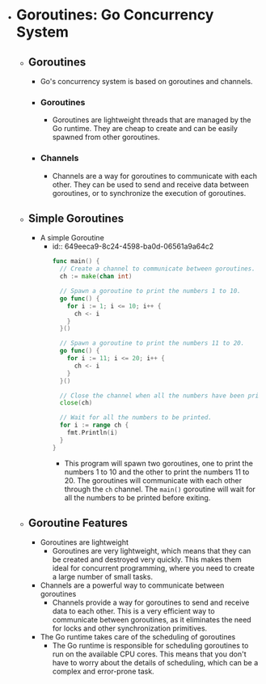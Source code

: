 - # Goroutines: Go Concurrency System
	- ## Goroutines
		- Go's concurrency system is based on goroutines and channels.
		- ### Goroutines
			- Goroutines are lightweight threads that are managed by the Go runtime. They are cheap to create and can be easily spawned from other goroutines.
		- ### Channels
			- Channels are a way for goroutines to communicate with each other. They can be used to send and receive data between goroutines, or to synchronize the execution of goroutines.
	- ## Simple Goroutines
		- A simple Goroutine
			- id:: 649eeca9-8c24-4598-ba0d-06561a9a64c2
			  ```go
			  func main() {
			    // Create a channel to communicate between goroutines.
			    ch := make(chan int)
			  
			    // Spawn a goroutine to print the numbers 1 to 10.
			    go func() {
			      for i := 1; i <= 10; i++ {
			        ch <- i
			      }
			    }()
			  
			    // Spawn a goroutine to print the numbers 11 to 20.
			    go func() {
			      for i := 11; i <= 20; i++ {
			        ch <- i
			      }
			    }()
			  
			    // Close the channel when all the numbers have been printed.
			    close(ch)
			  
			    // Wait for all the numbers to be printed.
			    for i := range ch {
			      fmt.Println(i)
			    }
			  }
			  ```
				- This program will spawn two goroutines, one to print the numbers 1 to 10 and the other to print the numbers 11 to 20. The goroutines will communicate with each other through the `ch` channel. The `main()` goroutine will wait for all the numbers to be printed before exiting.
	- ## Goroutine Features
		- Goroutines are lightweight
			- Goroutines are very lightweight, which means that they can be created and destroyed very quickly. This makes them ideal for concurrent programming, where you need to create a large number of small tasks.
		- Channels are a powerful way to communicate between goroutines
			- Channels provide a way for goroutines to send and receive data to each other. This is a very efficient way to communicate between goroutines, as it eliminates the need for locks and other synchronization primitives.
		- The Go runtime takes care of the scheduling of goroutines
			- The Go runtime is responsible for scheduling goroutines to run on the available CPU cores. This means that you don't have to worry about the details of scheduling, which can be a complex and error-prone task.